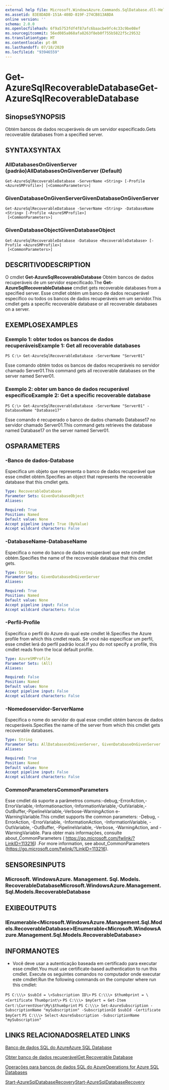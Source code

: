 ```yaml
---
external help file: Microsoft.WindowsAzure.Commands.SqlDatabase.dll-Help.xml
ms.assetid: 83E8DAD8-151A-408D-819F-274CB813ABDA
online version: ''
schema: 2.0.0
ms.openlocfilehash: 6f9a5753fdf4f87afc6baacbe9fc4c33c9be08ef
ms.sourcegitcommit: 56ed085a868afa8263f8eb0f755b5822f5c29532
ms.translationtype: MT
ms.contentlocale: pt-BR
ms.lasthandoff: 07/18/2020
ms.locfileid: "93946559"
---
```

# <span data-ttu-id="c1bf4-101">Get-AzureSqlRecoverableDatabase</span><span class="sxs-lookup"><span data-stu-id="c1bf4-101">Get-AzureSqlRecoverableDatabase</span></span>

## <span data-ttu-id="c1bf4-102">Sinopse</span><span class="sxs-lookup"><span data-stu-id="c1bf4-102">SYNOPSIS</span></span>
<span data-ttu-id="c1bf4-103">Obtém bancos de dados recuperáveis de um servidor especificado.</span><span class="sxs-lookup"><span data-stu-id="c1bf4-103">Gets recoverable databases from a specified server.</span></span>

## <span data-ttu-id="c1bf4-104">SYNTAX</span><span class="sxs-lookup"><span data-stu-id="c1bf4-104">SYNTAX</span></span>

### <span data-ttu-id="c1bf4-105">AllDatabasesOnGivenServer (padrão)</span><span class="sxs-lookup"><span data-stu-id="c1bf4-105">AllDatabasesOnGivenServer (Default)</span></span>
```
Get-AzureSqlRecoverableDatabase -ServerName <String> [-Profile <AzureSMProfile>] [<CommonParameters>]
```

### <span data-ttu-id="c1bf4-106">GivenDatabaseOnGivenServer</span><span class="sxs-lookup"><span data-stu-id="c1bf4-106">GivenDatabaseOnGivenServer</span></span>
```
Get-AzureSqlRecoverableDatabase -ServerName <String> -DatabaseName <String> [-Profile <AzureSMProfile>]
 [<CommonParameters>]
```

### <span data-ttu-id="c1bf4-107">GivenDatabaseObject</span><span class="sxs-lookup"><span data-stu-id="c1bf4-107">GivenDatabaseObject</span></span>
```
Get-AzureSqlRecoverableDatabase -Database <RecoverableDatabase> [-Profile <AzureSMProfile>]
 [<CommonParameters>]
```

## <span data-ttu-id="c1bf4-108">DESCRITIVO</span><span class="sxs-lookup"><span data-stu-id="c1bf4-108">DESCRIPTION</span></span>
<span data-ttu-id="c1bf4-109">O cmdlet **Get-AzureSqlRecoverableDatabase** Obtém bancos de dados recuperáveis de um servidor especificado.</span><span class="sxs-lookup"><span data-stu-id="c1bf4-109">The **Get-AzureSqlRecoverableDatabase** cmdlet gets recoverable databases from a specified server.</span></span>
<span data-ttu-id="c1bf4-110">Esse cmdlet obtém um banco de dados recuperável específico ou todos os bancos de dados recuperáveis em um servidor.</span><span class="sxs-lookup"><span data-stu-id="c1bf4-110">This cmdlet gets a specific recoverable database or all recoverable databases on a server.</span></span>

## <span data-ttu-id="c1bf4-111">EXEMPLOS</span><span class="sxs-lookup"><span data-stu-id="c1bf4-111">EXAMPLES</span></span>

### <span data-ttu-id="c1bf4-112">Exemplo 1: obter todos os bancos de dados recuperáveis</span><span class="sxs-lookup"><span data-stu-id="c1bf4-112">Example 1: Get all recoverable databases</span></span>
```
PS C:\> Get-AzureSqlRecoverableDatabase -ServerName "Server01"
```

<span data-ttu-id="c1bf4-113">Esse comando obtém todos os bancos de dados recuperáveis no servidor chamado Server01.</span><span class="sxs-lookup"><span data-stu-id="c1bf4-113">This command gets all recoverable databases on the server named Server01.</span></span>

### <span data-ttu-id="c1bf4-114">Exemplo 2: obter um banco de dados recuperável específico</span><span class="sxs-lookup"><span data-stu-id="c1bf4-114">Example 2: Get a specific recoverable database</span></span>
```
PS C:\> Get-AzureSqlRecoverableDatabase -ServerName "Server01" -DatabaseName "Database17"
```

<span data-ttu-id="c1bf4-115">Esse comando é recuperado o banco de dados chamado Database17 no servidor chamado Server01.</span><span class="sxs-lookup"><span data-stu-id="c1bf4-115">This command gets retrieves the database named Database17 on the server named Server01.</span></span>

## <span data-ttu-id="c1bf4-116">OS</span><span class="sxs-lookup"><span data-stu-id="c1bf4-116">PARAMETERS</span></span>

### <span data-ttu-id="c1bf4-117">-Banco de dados</span><span class="sxs-lookup"><span data-stu-id="c1bf4-117">-Database</span></span>
<span data-ttu-id="c1bf4-118">Especifica um objeto que representa o banco de dados recuperável que esse cmdlet obtém.</span><span class="sxs-lookup"><span data-stu-id="c1bf4-118">Specifies an object that represents the recoverable database that this cmdlet gets.</span></span>

```yaml
Type: RecoverableDatabase
Parameter Sets: GivenDatabaseObject
Aliases: 

Required: True
Position: Named
Default value: None
Accept pipeline input: True (ByValue)
Accept wildcard characters: False
```

### <span data-ttu-id="c1bf4-119">-DatabaseName</span><span class="sxs-lookup"><span data-stu-id="c1bf4-119">-DatabaseName</span></span>
<span data-ttu-id="c1bf4-120">Especifica o nome do banco de dados recuperável que este cmdlet obtém.</span><span class="sxs-lookup"><span data-stu-id="c1bf4-120">Specifies the name of the recoverable database that this cmdlet gets.</span></span>

```yaml
Type: String
Parameter Sets: GivenDatabaseOnGivenServer
Aliases: 

Required: True
Position: Named
Default value: None
Accept pipeline input: False
Accept wildcard characters: False
```

### <span data-ttu-id="c1bf4-121">-Perfil</span><span class="sxs-lookup"><span data-stu-id="c1bf4-121">-Profile</span></span>
<span data-ttu-id="c1bf4-122">Especifica o perfil do Azure do qual este cmdlet lê.</span><span class="sxs-lookup"><span data-stu-id="c1bf4-122">Specifies the Azure profile from which this cmdlet reads.</span></span>
<span data-ttu-id="c1bf4-123">Se você não especificar um perfil, esse cmdlet lerá do perfil padrão local.</span><span class="sxs-lookup"><span data-stu-id="c1bf4-123">If you do not specify a profile, this cmdlet reads from the local default profile.</span></span>

```yaml
Type: AzureSMProfile
Parameter Sets: (All)
Aliases: 

Required: False
Position: Named
Default value: None
Accept pipeline input: False
Accept wildcard characters: False
```

### <span data-ttu-id="c1bf4-124">-Nomedoservidor</span><span class="sxs-lookup"><span data-stu-id="c1bf4-124">-ServerName</span></span>
<span data-ttu-id="c1bf4-125">Especifica o nome do servidor do qual esse cmdlet obtém bancos de dados recuperáveis.</span><span class="sxs-lookup"><span data-stu-id="c1bf4-125">Specifies the name of the server from which this cmdlet gets recoverable databases.</span></span>

```yaml
Type: String
Parameter Sets: AllDatabasesOnGivenServer, GivenDatabaseOnGivenServer
Aliases: 

Required: True
Position: Named
Default value: None
Accept pipeline input: False
Accept wildcard characters: False
```

### <span data-ttu-id="c1bf4-126">CommonParameters</span><span class="sxs-lookup"><span data-stu-id="c1bf4-126">CommonParameters</span></span>
<span data-ttu-id="c1bf4-127">Esse cmdlet dá suporte a parâmetros comuns:-debug,-ErrorAction,-ErrorVariable,-Informationaction,-InformationVariable,-OutVariable,-OutBuffer,-PipelineVariable,-Verbose-WarningAction e-WarningVariable.</span><span class="sxs-lookup"><span data-stu-id="c1bf4-127">This cmdlet supports the common parameters: -Debug, -ErrorAction, -ErrorVariable, -InformationAction, -InformationVariable, -OutVariable, -OutBuffer, -PipelineVariable, -Verbose, -WarningAction, and -WarningVariable.</span></span> <span data-ttu-id="c1bf4-128">Para obter mais informações, consulte about_CommonParameters ( https://go.microsoft.com/fwlink/?LinkID=113216) .</span><span class="sxs-lookup"><span data-stu-id="c1bf4-128">For more information, see about_CommonParameters (https://go.microsoft.com/fwlink/?LinkID=113216).</span></span>

## <span data-ttu-id="c1bf4-129">SENSORES</span><span class="sxs-lookup"><span data-stu-id="c1bf4-129">INPUTS</span></span>

### <span data-ttu-id="c1bf4-130">Microsoft. WindowsAzure. Management. Sql. Models. RecoverableDatabase</span><span class="sxs-lookup"><span data-stu-id="c1bf4-130">Microsoft.WindowsAzure.Management.Sql.Models.RecoverableDatabase</span></span>

## <span data-ttu-id="c1bf4-131">EXIBE</span><span class="sxs-lookup"><span data-stu-id="c1bf4-131">OUTPUTS</span></span>

### <span data-ttu-id="c1bf4-132">IEnumerable\<Microsoft.WindowsAzure.Management.Sql.Models.RecoverableDatabase\></span><span class="sxs-lookup"><span data-stu-id="c1bf4-132">IEnumerable\<Microsoft.WindowsAzure.Management.Sql.Models.RecoverableDatabase\></span></span>

## <span data-ttu-id="c1bf4-133">INFORMA</span><span class="sxs-lookup"><span data-stu-id="c1bf4-133">NOTES</span></span>
* <span data-ttu-id="c1bf4-134">Você deve usar a autenticação baseada em certificado para executar esse cmdlet.</span><span class="sxs-lookup"><span data-stu-id="c1bf4-134">You must use certificate-based authentication to run this cmdlet.</span></span> <span data-ttu-id="c1bf4-135">Execute os seguintes comandos no computador onde executar este cmdlet:</span><span class="sxs-lookup"><span data-stu-id="c1bf4-135">Run the following commands on the computer where run this cmdlet:</span></span> 

`PS C:\\\> $subId = \<Subscription ID\>`
`PS C:\\\> $thumbprint = \<Certificate Thumbprint\>`
`PS C:\\\> $myCert = Get-Item Cert:\CurrentUser\My\$thumbprint`
`PS C:\\\> Set-AzureSubscription -SubscriptionName "mySubscription" -SubscriptionId $subId -Certificate $myCert`
`PS C:\\\> Select-AzureSubscription -SubscriptionName "mySubscription"`

## <span data-ttu-id="c1bf4-136">LINKS RELACIONADOS</span><span class="sxs-lookup"><span data-stu-id="c1bf4-136">RELATED LINKS</span></span>

[<span data-ttu-id="c1bf4-137">Banco de dados SQL do Azure</span><span class="sxs-lookup"><span data-stu-id="c1bf4-137">Azure SQL Database</span></span>](https://azure.microsoft.com/en-us/services/sql-database/)

[<span data-ttu-id="c1bf4-138">Obter banco de dados recuperável</span><span class="sxs-lookup"><span data-stu-id="c1bf4-138">Get Recoverable Database</span></span>](https://msdn.microsoft.com/en-us/library/azure/dn800985.aspx)

[<span data-ttu-id="c1bf4-139">Operações para bancos de dados SQL do Azure</span><span class="sxs-lookup"><span data-stu-id="c1bf4-139">Operations for Azure SQL Databases</span></span>](https://msdn.microsoft.com/en-us/library/azure/dn505719.aspx)

[<span data-ttu-id="c1bf4-140">Start-AzureSqlDatabaseRecovery</span><span class="sxs-lookup"><span data-stu-id="c1bf4-140">Start-AzureSqlDatabaseRecovery</span></span>](./Start-AzureSqlDatabaseRecovery.md)


